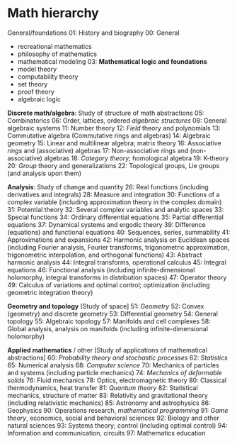 # Math hierarchy

General/foundations
01: History and biography
00: General
  - recreational mathematics
  - philosophy of mathematics
  - mathematical modeling
03: **Mathematical logic and foundations**
  - model theory
  - computability theory
  - set theory
  - proof theory
  - algebraic logic

**Discrete math/algebra**: Study of structure of math abstractions
  05: Combinatorics
  06: Order, lattices, ordered *algebraic structures*
  08: General algebraic systems
  11: Number theory
  12: *Field* theory and polynomials
  13: Commutative algebra (Commutative rings and algebras)
  14: Algebraic geometry
  15: Linear and multilinear algebra; matrix theory
  16: Associative *rings* and (associative) algebras
  17: Non-associative rings and (non-associative) algebras
  18: *Category theory*; homological algebra
  19: K-theory
  20: *Group* theory and generalizations
  22: Topological groups, Lie groups (and analysis upon them)

**Analysis**: Study of change and quantity
  26: Real functions (including derivatives and integrals)
  28: Measure and integration
  30: Functions of a complex variable (including approximation theory in the complex domain)
  31: Potential theory
  32: Several complex variables and analytic spaces
  33: Special functions
  34: Ordinary differential equations
  35: Partial differential equations
  37: Dynamical systems and ergodic theory
  39: Difference (equations) and functional equations
  40: Sequences, series, summability
  41: Approximations and expansions
  42: Harmonic analysis on Euclidean spaces (including Fourier analysis, Fourier transforms, trigonometric approximation, trigonometric interpolation, and orthogonal functions)
  43: Abstract harmonic analysis
  44: Integral transforms, operational calculus
  45: Integral equations
  46: Functional analysis (including infinite-dimensional holomorphy, integral transforms in distribution spaces)
  47: Operator theory
  49: Calculus of variations and optimal control; optimization (including geometric integration theory)

**Geometry and topology** [Study of space]
  51: *Geometry*
  52: Convex (geometry) and discrete geometry
  53: Differential geometry
  54: General topology
  55: Algebraic topology
  57: Manifolds and cell complexes
  58: Global analysis, analysis on manifolds (including infinite-dimensional holomorphy)

**Applied mathematics** / other [Study of applications of mathematical abstractions]
  60: *Probability theory and stochastic processes*
  62: *Statistics*
  65: Numerical analysis
  68: *Computer science*
  70: Mechanics of particles and systems (including particle mechanics)
  74: *Mechanics of deformable solids*
  76: Fluid mechanics
  78: Optics, electromagnetic theory
  80: Classical thermodynamics, heat transfer
  81: *Quantum theory*
  82: Statistical mechanics, structure of matter
  83: Relativity and gravitational theory (including relativistic mechanics)
  85: Astronomy and astrophysics
  86: Geophysics
  90: Operations research, *mathematical programming*
  91: *Game theory*, economics, social and behavioral sciences
  92: Biology and other natural sciences
  93: Systems theory; control (including optimal control)
  94: Information and communication, circuits
  97: Mathematics education
